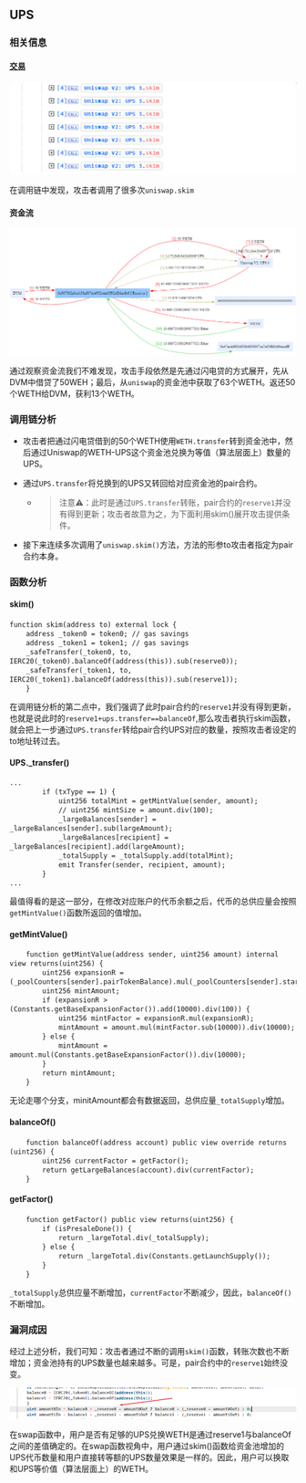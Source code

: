 ## UPS

### 相关信息

#### [交易](https://explorer.phalcon.xyz/tx/eth/0x3228cfb5b1b5413181c8b3abb6fd4d241917b537770aa99f5ab6a10b76ad1d27?line=35&debugLine=35)

![image-20230811154112013](https://raw.githubusercontent.com/m1crofan/image/main/image-20230811154112013.png)

在调用链中发现，攻击者调用了很多次`uniswap.skim`

#### 资金流

![0x3228cfb5b1b5413181c8b3abb6fd4d241917b537770aa99f5ab6a10b76ad1d27](https://raw.githubusercontent.com/m1crofan/image/main/0x3228cfb5b1b5413181c8b3abb6fd4d241917b537770aa99f5ab6a10b76ad1d27.png)

通过观察资金流我们不难发现，攻击手段依然是先通过闪电贷的方式展开，先从DVM中借贷了50WEH；最后，从`uniswap`的资金池中获取了63个WETH。返还50个WETH给DVM，获利13个WETH。

### 调用链分析

- 攻击者把通过闪电贷借到的50个WETH使用`WETH.transfer`转到资金池中，然后通过Uniswap的WETH-UPS这个资金池兑换为等值（算法层面上）数量的UPS。

- 通过`UPS.transfer`将兑换到的UPS又转回给对应资金池的pair合约。

  - > 注意⚠：此时是通过`UPS.transfer`转账，pair合约的`reserve1`并没有得到更新；攻击者故意为之，为下面利用skim()展开攻击提供条件。

- 接下来连续多次调用了`uniswap.skim()`方法，方法的形参to攻击者指定为pair合约本身。

### 函数分析

#### skim()

```solidity
function skim(address to) external lock {
	address _token0 = token0; // gas savings
	address _token1 = token1; // gas savings
	_safeTransfer(_token0, to, IERC20(_token0).balanceOf(address(this)).sub(reserve0));
    _safeTransfer(_token1, to, IERC20(_token1).balanceOf(address(this)).sub(reserve1));
    }
```

在调用链分析的第二点中，我们强调了此时pair合约的`reserve1`并没有得到更新，也就是说此时的`reserve1+ups.transfer==balanceOf`,那么攻击者执行skim函数，就会把上一步通过`UPS.transfer`转给pair合约UPS对应的数量，按照攻击者设定的to地址转过去。

#### UPS._transfer()

```solidity
...        
        if (txType == 1) {
            uint256 totalMint = getMintValue(sender, amount);
            // uint256 mintSize = amount.div(100);
            _largeBalances[sender] = _largeBalances[sender].sub(largeAmount);
            _largeBalances[recipient] = _largeBalances[recipient].add(largeAmount);
            _totalSupply = _totalSupply.add(totalMint);
            emit Transfer(sender, recipient, amount);
        }
...
```

最值得看的是这一部分，在修改对应账户的代币余额之后，代币的总供应量会按照`getMintValue()`函数所返回的值增加。

#### getMintValue()

```solidity
    function getMintValue(address sender, uint256 amount) internal view returns(uint256) {
        uint256 expansionR = (_poolCounters[sender].pairTokenBalance).mul(_poolCounters[sender].startTokenBalance).mul(100).div(_poolCounters[sender].startPairTokenBalance).div(_poolCounters[sender].tokenBalance);
        uint256 mintAmount;
        if (expansionR > (Constants.getBaseExpansionFactor()).add(10000).div(100)) {
            uint256 mintFactor = expansionR.mul(expansionR);
            mintAmount = amount.mul(mintFactor.sub(10000)).div(10000);
        } else {
            mintAmount = amount.mul(Constants.getBaseExpansionFactor()).div(10000);
        }
        return mintAmount;
    }
```

无论走哪个分支，minitAmount都会有数据返回，总供应量`_totalSupply`增加。

#### balanceOf()

```solidity
    function balanceOf(address account) public view override returns (uint256) {
        uint256 currentFactor = getFactor();
        return getLargeBalances(account).div(currentFactor);
    }
```

#### getFactor()

```solidity
    function getFactor() public view returns(uint256) {
        if (isPresaleDone()) {
            return _largeTotal.div(_totalSupply);
        } else {
            return _largeTotal.div(Constants.getLaunchSupply());
        }
    }
```

`_totalSupply`总供应量不断增加，`currentFactor`不断减少，因此，`balanceOf()`不断增加。

### 漏洞成因

经过上述分析，我们可知：攻击者通过不断的调用`skim()`函数，转账次数也不断增加；资金池持有的UPS数量也越来越多。可是，pair合约中的`reserve1`始终没变。

![image-20230811184803297](https://raw.githubusercontent.com/m1crofan/image/main/image-20230811184803297.png)

在swap函数中，用户是否有足够的UPS兑换WETH是通过reserve1与balanceOf之间的差值确定的。在swap函数视角中，用户通过skim()函数给资金池增加的UPS代币数量和用户直接转等额的UPS数量效果是一样的。因此，用户可以换取和UPS等价值（算法层面上）的WETH。

